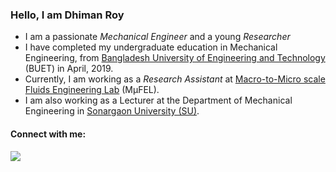 ### Hello, I am <strong>Dhiman Roy</strong>

<table>
  <tr>
      <ul>
        <li>I am a passionate <em>Mechanical Engineer</em> and a young <em>Researcher</em> </li>
        <li>I have completed my undergraduate education in Mechanical Engineering, from <a href="https://www.buet.ac.bd/web/#/">Bangladesh University of Engineering and Technology</a> (BUET) in April, 2019.</li>
        <li>Currently, I am working as a <em>Research Assistant</em> at <a href="https://toufiquehasan.buet.ac.bd/research/lab/home.html">Macro-to-Micro scale Fluids Engineering Lab</a>  (MμFEL).</li>
        <li>I am also working as a Lecturer at the Department of Mechanical Engineering in <a href="http://su.edu.bd">Sonargaon University (SU)</a>.</li>
      </ul>
      <h4>Connect with me:</h4>
      <a href="mailto:dhimanroy117@gmail.com"><i class="fas fa-paper-plane"></i></a>
      <a href="https://dhimanroy.github.io/"><img src ="https://img.shields.io/badge/website-%23.svg?&style=for-the-badge&logo=www&logoColor=white%22&color=black"></a>
      <a href="https://scholar.google.com/citations?user=4OYyS6AAAAAJ"><i class="ai ai-google-scholar"></i></a>
      <a href="#"><i class="fab fa-linkedin"></i></a>
  </tr>
</table>
